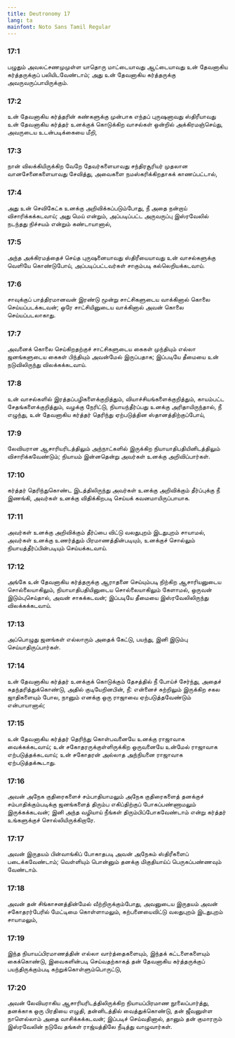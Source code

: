 ```yaml
---
title: Deutronomy 17
lang: ta
mainfont: Noto Sans Tamil Regular
---
```


###  17:1

பழுதும் அவலட்சணமுமுள்ள யாதொரு மாட்டையாவது ஆட்டையாவது உன் தேவனாகிய கர்த்தருக்குப் பலியிடவேண்டாம்; அது உன் தேவனாகிய கர்த்தருக்கு அவருவருப்பாயிருக்கும்.

###  17:2

உன் தேவனாகிய கர்த்தரின் கண்களுக்கு முன்பாக எந்தப் புருஷனாவது ஸ்திரீயாவது உன் தேவனாகிய கர்த்தர் உனக்குக் கொடுக்கிற வாசல்கள் ஒன்றில் அக்கிரமஞ்செய்து, அவருடைய உடன்படிக்கையை மீறி,

###  17:3

நான் விலக்கியிருக்கிற வேறே தேவர்களையாவது சந்திரசூரியர் முதலான வானசேனைகளையாவது சேவித்து, அவைகளை நமஸ்கரிக்கிறதாகக் காணப்பட்டால்,

###  17:4

அது உன் செவிகேட்க உனக்கு அறிவிக்கப்படும்போது, நீ அதை நன்றாய் விசாரிக்கக்கடவாய்; அது மெய் என்றும், அப்படிப்பட்ட அருவருப்பு இஸ்ரவேலில் நடந்தது நிச்சயம் என்றும் கண்டாயானால்,

###  17:5

அந்த அக்கிரமத்தைச் செய்த புருஷனையாவது ஸ்திரீயையாவது உன் வாசல்களுக்கு வெளியே கொண்டுபோய், அப்படிப்பட்டவர்கள் சாகும்படி கல்லெறியக்கடவாய்.

###  17:6

சாவுக்குப் பாத்திரமானவன் இரண்டு மூன்று சாட்சிகளுடைய வாக்கினால் கொலை செய்யப்படக்கடவன்; ஒரே சாட்சியினுடைய வாக்கினால் அவன் கொலை செய்யப்படலாகாது.

###  17:7

அவனைக் கொலை செய்கிறதற்குச் சாட்சிகளுடைய கைகள் முந்தியும் எல்லா ஜனங்களுடைய கைகள் பிந்தியும் அவன்மேல் இருப்பதாக; இப்படியே தீமையை உன் நடுவிலிருந்து விலக்கக்கடவாய்.

###  17:8

உன் வாசல்களில் இரத்தப்பழிகளைக்குறித்தும், வியாச்சியங்களைக்குறித்தும், காயம்பட்ட சேதங்களைக்குறித்தும், வழக்கு நேரிட்டு, நியாயந்தீர்ப்பது உனக்கு அரிதாயிருந்தால், நீ எழுந்து, உன் தேவனாகிய கர்த்தர் தெரிந்து ஏற்படுத்தின ஸ்தானத்திற்குப்போய்,

###  17:9

லேவியரான ஆசாரியரிடத்திலும் அந்நாட்களில் இருக்கிற நியாயாதிபதியினிடத்திலும் விசாரிக்கவேண்டும்; நியாயம் இன்னதென்று அவர்கள் உனக்கு அறிவிப்பார்கள்.

###  17:10

கர்த்தர் தெரிந்துகொண்ட இடத்திலிருந்து அவர்கள் உனக்கு அறிவிக்கும் தீர்ப்புக்கு நீ இணங்கி, அவர்கள் உனக்கு விதிக்கிறபடி செய்யக் கவனமாயிருப்பாயாக.

###  17:11

அவர்கள் உனக்கு அறிவிக்கும் தீர்ப்பை விட்டு வலதுபுறம் இடதுபுறம் சாயாமல், அவர்கள் உனக்கு உணர்த்தும் பிரமாணத்தின்படியும், உனக்குச் சொல்லும் நியாயத்தீர்ப்பின்படியும் செய்யக்கடவாய்.

###  17:12

அங்கே உன் தேவனாகிய கர்த்தருக்கு ஆராதனை செய்யும்படி நிற்கிற ஆசாரியனுடைய சொல்லையாகிலும், நியாயாதிபதியினுடைய சொல்லையாகிலும் கேளாமல், ஒருவன் இடும்புசெய்தால், அவன் சாகக்கடவன்; இப்படியே தீமையை இஸ்ரவேலிலிருந்து விலக்கக்கடவாய்.

###  17:13

அப்பொழுது ஜனங்கள் எல்லாரும் அதைக் கேட்டு, பயந்து, இனி இடும்பு செய்யாதிருப்பார்கள்.

###  17:14

உன் தேவனாகிய கர்த்தர் உனக்குக் கொடுக்கும் தேசத்தில் நீ போய்ச் சேர்ந்து, அதைச் சுதந்தரித்துக்கொண்டு, அதில் குடியேறினபின், நீ: என்னைச் சுற்றிலும் இருக்கிற சகல ஜாதிகளையும் போல, நானும் எனக்கு ஒரு ராஜாவை ஏற்படுத்தவேண்டும் என்பாயானால்;

###  17:15

உன் தேவனாகிய கர்த்தர் தெரிந்து கொள்பவனையே உனக்கு ராஜாவாக வைக்கக்கடவாய்; உன் சகோதரருக்குள்ளிருக்கிற ஒருவனையே உன்மேல் ராஜாவாக எற்படுத்தக்கடவாய்; உன் சகோதரன் அல்லாத அந்நியனை ராஜாவாக ஏற்படுத்தக்கூடாது.

###  17:16

அவன் அநேக குதிரைகளைச் சம்பாதியாமலும் அநேக குதிரைகளைத் தனக்குச் சம்பாதிக்கும்படிக்கு ஜனங்களைத் திரும்ப எகிப்திற்குப் போகப்பண்ணாமலும் இருக்கக்கடவன்; இனி அந்த வழியாய் நீங்கள் திரும்பிப்போகவேண்டாம் என்று கர்த்தர் உங்களுக்குச் சொல்லியிருக்கிறாரே.

###  17:17

அவன் இருதயம் பின்வாங்கிப் போகாதபடி அவன் அநேகம் ஸ்திரீகளைப் படைக்கவேண்டாம்; வெள்ளியும் பொன்னும் தனக்கு மிகுதியாய்ப் பெருகப்பண்ணவும் வேண்டாம்.

###  17:18

அவன் தன் சிங்காசனத்தின்மேல் வீற்றிருக்கும்போது, அவனுடைய இருதயம் அவன் சகோதரர்பேரில் மேட்டிமை கொள்ளாமலும், கற்பனையைவிட்டு வலதுபுறம் இடதுபுறம் சாயாமலும்,

###  17:19

இந்த நியாயப்பிரமாணத்தின் எல்லா வார்த்தைகளையும், இந்தக் கட்டளைகளையும் கைக்கொண்டு, இவைகளின்படி செய்வதற்காகத் தன் தேவனாகிய கர்த்தருக்குப் பயந்திருக்கும்படி கற்றுக்கொள்ளும்பொருட்டு,

###  17:20

அவன் லேவியராகிய ஆசாரியரிடத்திலிருக்கிற நியாயப்பிரமாண நூலைப்பார்த்து, தனக்காக ஒரு பிரதியை எழுதி, தன்னிடத்தில் வைத்துக்கொண்டு, தன் ஜீவனுள்ள நாளெல்லாம் அதை வாசிக்கக்கடவன்; இப்படிச் செய்வதினால், தானும் தன் குமாரரும் இஸ்ரவேலின் நடுவே தங்கள் ராஜ்யத்திலே நீடித்து வாழுவார்கள்.

